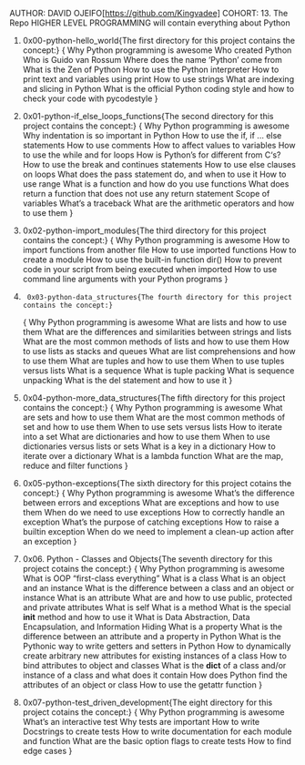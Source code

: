 AUTHOR: DAVID OJEIFO[https://github.com/Kingvadee]
COHORT:	13.
The Repo HIGHER LEVEL PROGRAMMING will contain everything about Python 
1.	0x00-python-hello_world{The first directory for this project contains the concept:}
	{
		Why Python programming is awesome
		Who created Python
		Who is Guido van Rossum
		Where does the name ‘Python’ come from
		What is the Zen of Python
		How to use the Python interpreter
		How to print text and variables using print
		How to use strings
		What are indexing and slicing in Python
		What is the official Python coding style and how to check your code with pycodestyle
	}

2.	0x01-python-if_else_loops_functions{The second directory for this project contains the concept:}
	{
		Why Python programming is awesome
		Why indentation is so important in Python
		How to use the if, if ... else statements
		How to use comments
		How to affect values to variables
		How to use the while and for loops
		How is Python’s for different from C‘s?
		How to use the break and continues statements
		How to use else clauses on loops
		What does the pass statement do, and when to use it
		How to use range
		What is a function and how do you use functions
		What does return a function that does not use any return statement
		Scope of variables
		What’s a traceback
		What are the arithmetic operators and how to use them
	}

3.	0x02-python-import_modules{The third directory for this project contains the concept:}
	{
		Why Python programming is awesome
		How to import functions from another file
		How to use imported functions
		How to create a module
		How to use the built-in function dir()
		How to prevent code in your script from being executed when imported
		How to use command line arguments with your Python programs
	}

4.      0x03-python-data_structures{The fourth directory for this project contains the concept:}
	{
		Why Python programming is awesome
		What are lists and how to use them
		What are the differences and similarities between strings and lists
		What are the most common methods of lists and how to use them
		How to use lists as stacks and queues
		What are list comprehensions and how to use them
		What are tuples and how to use them
		When to use tuples versus lists
		What is a sequence
		What is tuple packing
		What is sequence unpacking
		What is the del statement and how to use it
	}

5.	0x04-python-more_data_structures{The fifth directory for this project contains the concept:}
	{
		Why Python programming is awesome
		What are sets and how to use them
		What are the most common methods of set and how to use them
		When to use sets versus lists
		How to iterate into a set
		What are dictionaries and how to use them
		When to use dictionaries versus lists or sets
		What is a key in a dictionary
		How to iterate over a dictionary
		What is a lambda function
		What are the map, reduce and filter functions
	}

6.	0x05-python-exceptions{The sixth directory for this project cotains the concept:}
	{
		Why Python programming is awesome
		What’s the difference between errors and exceptions
		What are exceptions and how to use them
		When do we need to use exceptions
		How to correctly handle an exception
		What’s the purpose of catching exceptions
		How to raise a builtin exception
		When do we need to implement a clean-up action after an exception
	}

7.	0x06. Python - Classes and Objects{The seventh directory for this project cotains the concept:}
	{
		Why Python programming is awesome
		What is OOP
		“first-class everything”
		What is a class
		What is an object and an instance
		What is the difference between a class and an object or instance
		What is an attribute
		What are and how to use public, protected and private attributes
		What is self
		What is a method
		What is the special __init__ method and how to use it
		What is Data Abstraction, Data Encapsulation, and Information Hiding
		What is a property
		What is the difference between an attribute and a property in Python
		What is the Pythonic way to write getters and setters in Python
		How to dynamically create arbitrary new attributes for existing instances of a class
		How to bind attributes to object and classes
		What is the __dict__ of a class and/or instance of a class and what does it contain
		How does Python find the attributes of an object or class
		How to use the getattr function
	}

8.	0x07-python-test_driven_development{The eight directory for this project cotains the concept:}
	{
		Why Python programming is awesome
		What’s an interactive test
		Why tests are important
		How to write Docstrings to create tests
		How to write documentation for each module and function
		What are the basic option flags to create tests
		How to find edge cases
	}
